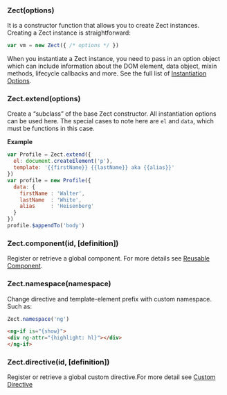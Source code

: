 ### Zect(options)
It is a constructor function that allows you to create Zect instances. Creating a Zect instance is straightforward:
```js
var vm = new Zect({ /* options */ })
```
When you instantiate a Zect instance, you need to pass in an option object which can include information about the DOM element, data object, mixin methods, lifecycle callbacks and more. See the full list of [Instantiation Options](https://github.com/switer/Zect/wiki/Instance-Options).

### Zect.extend(options)
Create a “subclass” of the base Zect constructor. All instantiation options can be used here. The special cases to note here are `el` and `data`, which must be functions in this case.

**Example**
```js
var Profile = Zect.extend({
  el: document.createElement('p'),
  template: '{{firstName}} {{lastName}} aka {{alias}}'
})
var profile = new Profile({
  data: {
    firstName : 'Walter',
    lastName  : 'White',
    alias     : 'Heisenberg'
  }  
})
profile.$appendTo('body')
```

### Zect.component(id, [definition])
Register or retrieve a global component. For more details see [Reusable Component](https://github.com/switer/Zect#reusable-component).

### Zect.namespace(namespace)
Change directive and template-element prefix with custom namespace. Such as:

```js
Zect.namespace('ng')
```
```html
<ng-if is="{show}">
<div ng-attr="{highlight: hl}"></div>
</ng-if>
```

### Zect.directive(id, [definition])
Register or retrieve a global custom directive.For more detail see [Custom Directive](https://github.com/switer/Zect#custom-directive)